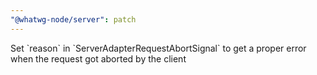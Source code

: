 ```yaml
---
"@whatwg-node/server": patch
---
```


Set \`reason\` in \`ServerAdapterRequestAbortSignal\` to get a proper error when the request got aborted by the client
